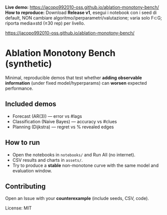 **Live demo:** https://jacopo992010-oss.github.io/ablation-monotony-bench/  
**How to reproduce:** Download **Release v1**, esegui i notebook con i seed di default, NON cambiare algoritmo/iperparametri/valutazione; varia solo F⊂G; riporta media±std (≥30 rep) per livello.

https://jacopo992010-oss.github.io/ablation-monotony-bench/
# Ablation Monotony Bench (synthetic)

Minimal, reproducible demos that test whether **adding observable information** (under fixed model/hyperparams) can **worsen** expected performance.

## Included demos
- Forecast (AR(3)) — error vs #lags
- Classification (Naive Bayes) — accuracy vs #clues
- Planning (Dijkstra) — regret vs % revealed edges

## How to run
- Open the notebooks in `notebooks/` and Run All (no internet).
- CSV results and charts in `assets/`.
- Try to produce a **stable** non-monotone curve with the same model and evaluation window.

## Contributing
Open an Issue with your **counterexample** (include seeds, CSV, code).

License: MIT
